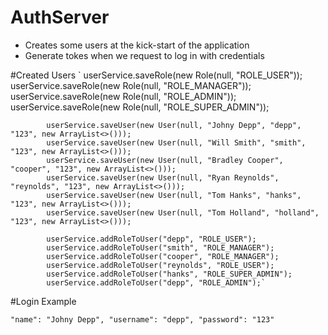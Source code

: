 # AuthServer
 - Creates some users at the kick-start of the application 
 - Generate tokes when we request to log in with credentials

#Created Users 
            ` userService.saveRole(new Role(null, "ROLE_USER"));
            userService.saveRole(new Role(null, "ROLE_MANAGER"));
            userService.saveRole(new Role(null, "ROLE_ADMIN"));
            userService.saveRole(new Role(null, "ROLE_SUPER_ADMIN"));

            userService.saveUser(new User(null, "Johny Depp", "depp", "123", new ArrayList<>()));
            userService.saveUser(new User(null, "Will Smith", "smith", "123", new ArrayList<>()));
            userService.saveUser(new User(null, "Bradley Cooper", "cooper", "123", new ArrayList<>()));
            userService.saveUser(new User(null, "Ryan Reynolds", "reynolds", "123", new ArrayList<>()));
            userService.saveUser(new User(null, "Tom Hanks", "hanks", "123", new ArrayList<>()));
            userService.saveUser(new User(null, "Tom Holland", "holland", "123", new ArrayList<>()));

            userService.addRoleToUser("depp", "ROLE_USER");
            userService.addRoleToUser("smith", "ROLE_MANAGER");
            userService.addRoleToUser("cooper", "ROLE_MANAGER");
            userService.addRoleToUser("reynolds", "ROLE_USER");
            userService.addRoleToUser("hanks", "ROLE_SUPER_ADMIN");
            userService.addRoleToUser("depp", "ROLE_ADMIN");`

#Login Example 

`"name": "Johny Depp",
"username": "depp",
"password": "123"`
